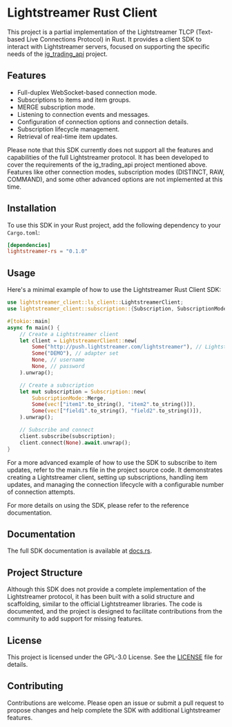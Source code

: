 # Lightstreamer Rust Client 

This project is a partial implementation of the Lightstreamer TLCP (Text-based Live Connections Protocol) in Rust. It provides a client SDK to interact with Lightstreamer servers, focused on supporting the specific needs of the [ig_trading_api](https://github.com/joaquinbejar/ig_trading_api) project.

## Features

- Full-duplex WebSocket-based connection mode.
- Subscriptions to items and item groups.
- MERGE subscription mode.
- Listening to connection events and messages.
- Configuration of connection options and connection details.
- Subscription lifecycle management.
- Retrieval of real-time item updates.

Please note that this SDK currently does not support all the features and capabilities of the full Lightstreamer protocol. It has been developed to cover the requirements of the ig_trading_api project mentioned above. Features like other connection modes, subscription modes (DISTINCT, RAW, COMMAND), and some other advanced options are not implemented at this time.

## Installation

To use this SDK in your Rust project, add the following dependency to your `Cargo.toml`:

```toml
[dependencies]
lightstreamer-rs = "0.1.0"
```

## Usage

Here's a minimal example of how to use the Lightstreamer Rust Client SDK:

```rust
use lightstreamer_client::ls_client::LightstreamerClient;
use lightstreamer_client::subscription::{Subscription, SubscriptionMode};

#[tokio::main]
async fn main() {
    // Create a Lightstreamer client
    let client = LightstreamerClient::new(
        Some("http://push.lightstreamer.com/lightstreamer"), // Lightstreamer server
        Some("DEMO"), // adapter set
        None, // username
        None, // password
    ).unwrap();

    // Create a subscription
    let mut subscription = Subscription::new(
        SubscriptionMode::Merge,
        Some(vec!["item1".to_string(), "item2".to_string()]),
        Some(vec!["field1".to_string(), "field2".to_string()]),
    ).unwrap();

    // Subscribe and connect
    client.subscribe(subscription);
    client.connect(None).await.unwrap();
}
```

For a more advanced example of how to use the SDK to subscribe to item updates, refer to the main.rs file in the project source code. It demonstrates creating a Lightstreamer client, setting up subscriptions, handling item updates, and managing the connection lifecycle with a configurable number of connection attempts.

For more details on using the SDK, please refer to the reference documentation.

## Documentation

The full SDK documentation is available at [docs.rs](https://docs.rs/lightstreamer-rs).

## Project Structure

Although this SDK does not provide a complete implementation of the Lightstreamer protocol, it has been built with a solid structure and scaffolding, similar to the official Lightstreamer libraries. The code is documented, and the project is designed to facilitate contributions from the community to add support for missing features.

## License

This project is licensed under the GPL-3.0 License. See the [LICENSE](LICENSE) file for details.

## Contributing

Contributions are welcome. Please open an issue or submit a pull request to propose changes and help complete the SDK with additional Lightstreamer features.